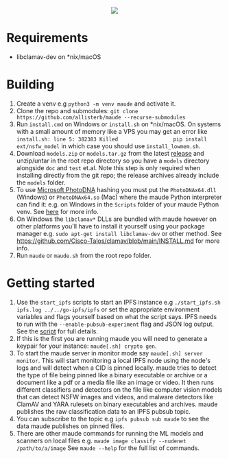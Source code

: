 <p align="center">
  <img src="https://dm2301files.storage.live.com/y4mcsbz3k1tSwFp5Yhk20iT2u0dWQdar8ylYMSSZ0cdd8zQgZ-6nn8-CGCbxEZm-6SeSxl7lBTw8OzQpTx1Hnj56jNZ2LvBKg8GRLUDMW_jPufXzSVq3_yZS6V1rTlOBn-YZUtXQyVn1Xiep3lGTRMMePOu5UhC1S7aPRpxu8eUgfZQuMh321ISJU7qiO8yYWKn?width=469&height=469&cropmode=none" />
</p>

# Requirements
* libclamav-dev on *nix/macOS

# Building
1. Create a venv e.g `python3 -m venv maude` and activate it.
2. Clone the repo and submodules:  `git clone https://github.com/allisterb/maude --recurse-submodules`
3. Run `install.cmd` on Windows or `install.sh` on *nix/macOS.  On systems with a small amount of memory like a VPS you may get an error like `install.sh: line 5: 382383 Killed                  pip install ext/nsfw_model` in which case you should use `install_lowmem.sh`.
4. Download `models.zip` or `models.tar.gz` from the latest [release](https://github.com/allisterb/maude/releases) and unzip/untar in the root repo directory so you have a `models` directory alongside `doc` and `test` et.al. Note this step is only required when installing directly from the git repo; the release archives already include the `models` folder.
5. To use [Microsoft PhotoDNA](https://www.microsoft.com/en-us/photodna) hashing you must put the `PhotoDNAx64.dll` (Windows) or `PhotoDNAx64.so` (Mac) where the maude Python interpreter can find it: e.g. on Windows in the `Scripts` folder of your maude Python venv. See [here](https://github.com/jankais3r/pyPhotoDNA) for more info.
6. On Windows the `libclamav*` DLLs are bundled with maude however on other platforms you'll have to install it yourself using your package manager e.g. `sudo apt-get install libclamav-dev` or other method. See https://github.com/Cisco-Talos/clamav/blob/main/INSTALL.md for more info.
7. Run `maude` or `maude.sh` from the root repo folder.

# Getting started
1. Use the `start_ipfs` scripts to start an IPFS instance e.g `./start_ipfs.sh ipfs.log ../../go-ipfs/ipfs` or set the appropriate environment variables and flags yourself based on what the script says. IPFS needs to run with the `--enable-pubsub-experiment` flag and JSON log output. See the [script](https://github.com/allisterb/maude/blob/master/start_ipfs.sh) for full details.
2. If this is the first you are running maude you will need to generate a keypair for your instance: `maude[.sh] crypto gen`. 
3. To start the maude server in monitor mode say `maude[.sh] server monitor`. This will start monitoring a local IPFS node using the node's logs and will detect when a CID is pinned locally. maude tries to detect the type of file being pinned like a binary executable or archive or a document like a pdf or a media file like an image or video. It then runs different classifiers and detectors on the file like computer vision models that can detect NSFW images and videos, and malware detectors like ClamAV and YARA rulesets on binary executables and archives. maude publishes the raw classification data to an IPFS pubsub topic. 
4. You can subscribe to the topic e.g `ipfs pubsub sub maude` to see the data maude publishes on pinned files.
5. There are other maude commands for running the ML models and scanners on local files e.g. `maude image classify --nudenet /path/to/a/image` See `maude --help` for the full list of commands.
